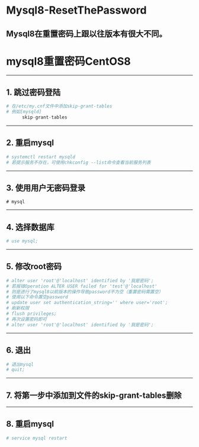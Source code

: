 # Mysql8-ResetThePassword
Mysql8在重置密码上跟以往版本有很大不同。
---
# mysql8重置密码CentOS8

---

## 1. 跳过密码登陆

```py
# 在/etc/my.cnf文件中添加skip-grant-tables
# 例如[mysqld]
	  skip-grant-tables
```

---

## 2. 重启mysql

```py
# systemctl restart mysqld
# 若提示服务不存在，可使用chkconfig --list命令查看当前服务列表
```

---

## 3. 使用用户无密码登录

```pytho
# mysql
```

---

## 4. 选择数据库

```py
# use mysql;
```

---

## 5. 修改root密码

```py
# alter user 'root'@'localhost' identified by '我是密码';
# 若报错Operation ALTER USER failed for 'test'@'localhost'
# 则是进行了mysql8以前版本的操作导致password不为空（重置密码需置空）
# 使用以下命令置空password
# update user set authentication_string='' where user='root';
# 刷新权限
# flush privileges;
# 再次设置密码即可
# alter user 'root'@'localhost' identified by '我是密码';
```

---

## 6. 退出

```py
# 退出mysql
# quit;
```

---

## 7. 将第一步中添加到文件的skip-grant-tables删除

---

## 8. 重启mysql

```py
# service mysql restart
```
